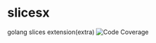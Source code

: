 # slicesx
golang slices extension(extra)
![Code Coverage](https://img.shields.io/codecov/c/github/varushsu/slicesx.svg)